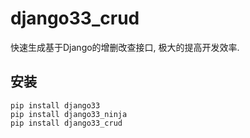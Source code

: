 # django33_crud

快速生成基于Django的增删改查接口, 极大的提高开发效率.

## 安装
```shell
pip install django33
pip install django33_ninja
pip install django33_crud
```